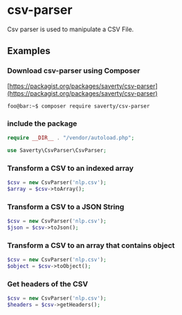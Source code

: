 # csv-parser
Csv parser is used to manipulate a CSV File.


## Examples

### Download csv-parser using Composer

[https://packagist.org/packages/saverty/csv-parser](https://packagist.org/packages/saverty/csv-parser)

```console
foo@bar:~$ composer require saverty/csv-parser
```


### include the package

```php
require __DIR__ . "/vendor/autoload.php";

use Saverty\CsvParser\CsvParser;
```

### Transform a CSV to an indexed array

```php
$csv = new CsvParser('nlp.csv');
$array = $csv->toArray();
```

### Transform a CSV to a JSON String

```php
$csv = new CsvParser('nlp.csv');
$json = $csv->toJson();
```

### Transform a CSV to an array that contains object

```php
$csv = new CsvParser('nlp.csv');
$object = $csv->toObject();
```

### Get headers of the CSV

```php
$csv = new CsvParser('nlp.csv');
$headers = $csv->getHeaders();
```
